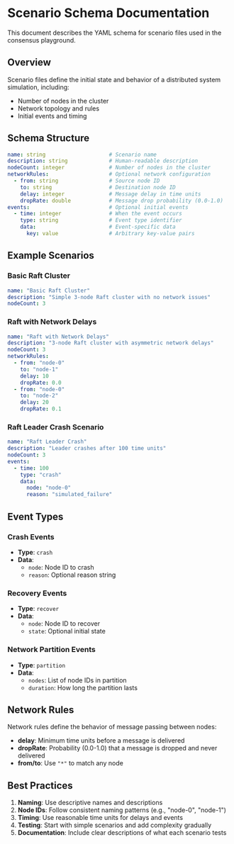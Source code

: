# Scenario Schema Documentation

This document describes the YAML schema for scenario files used in the consensus playground.

## Overview

Scenario files define the initial state and behavior of a distributed system simulation, including:
- Number of nodes in the cluster
- Network topology and rules
- Initial events and timing

## Schema Structure

```yaml
name: string                    # Scenario name
description: string             # Human-readable description
nodeCount: integer              # Number of nodes in the cluster
networkRules:                   # Optional network configuration
  - from: string                # Source node ID
    to: string                  # Destination node ID
    delay: integer              # Message delay in time units
    dropRate: double            # Message drop probability (0.0-1.0)
events:                         # Optional initial events
  - time: integer               # When the event occurs
    type: string                # Event type identifier
    data:                       # Event-specific data
      key: value                # Arbitrary key-value pairs
```

## Example Scenarios

### Basic Raft Cluster
```yaml
name: "Basic Raft Cluster"
description: "Simple 3-node Raft cluster with no network issues"
nodeCount: 3
```

### Raft with Network Delays
```yaml
name: "Raft with Network Delays"
description: "3-node Raft cluster with asymmetric network delays"
nodeCount: 3
networkRules:
  - from: "node-0"
    to: "node-1"
    delay: 10
    dropRate: 0.0
  - from: "node-0"
    to: "node-2"
    delay: 20
    dropRate: 0.1
```

### Raft Leader Crash Scenario
```yaml
name: "Raft Leader Crash"
description: "Leader crashes after 100 time units"
nodeCount: 3
events:
  - time: 100
    type: "crash"
    data:
      node: "node-0"
      reason: "simulated_failure"
```

## Event Types

### Crash Events
- **Type**: `crash`
- **Data**:
  - `node`: Node ID to crash
  - `reason`: Optional reason string

### Recovery Events
- **Type**: `recover`
- **Data**:
  - `node`: Node ID to recover
  - `state`: Optional initial state

### Network Partition Events
- **Type**: `partition`
- **Data**:
  - `nodes`: List of node IDs in partition
  - `duration`: How long the partition lasts

## Network Rules

Network rules define the behavior of message passing between nodes:

- **delay**: Minimum time units before a message is delivered
- **dropRate**: Probability (0.0-1.0) that a message is dropped and never delivered
- **from/to**: Use `"*"` to match any node

## Best Practices

1. **Naming**: Use descriptive names and descriptions
2. **Node IDs**: Follow consistent naming patterns (e.g., "node-0", "node-1")
3. **Timing**: Use reasonable time units for delays and events
4. **Testing**: Start with simple scenarios and add complexity gradually
5. **Documentation**: Include clear descriptions of what each scenario tests

